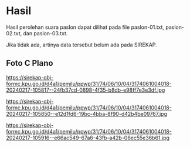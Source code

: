 # Hasil

Hasil perolehan suara paslon dapat dilihat pada file paslon-01.txt, paslon-02.txt, dan paslon-03.txt.

Jika tidak ada, artinya data tersebut belum ada pada SIREKAP.

## Foto C Plano

https://sirekap-obj-formc.kpu.go.id/d4a1/pemilu/ppwp/31/74/06/10/04/3174061004018-20240217-105817--24fb37cd-0898-4f35-b8db-e98ff7e3e3df.jpg

https://sirekap-obj-formc.kpu.go.id/d4a1/pemilu/ppwp/31/74/06/10/04/3174061004018-20240217-105850--e12d1fd6-19bc-4bba-8f90-d42b4be09767.jpg

https://sirekap-obj-formc.kpu.go.id/d4a1/pemilu/ppwp/31/74/06/10/04/3174061004018-20240217-105916--e66ac549-67a6-43fb-a42b-06ec55e36b61.jpg
